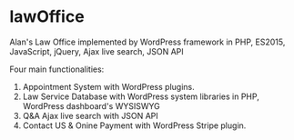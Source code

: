 # lawOffice
Alan's Law Office implemented by WordPress framework in PHP, ES2015, JavaScript, jQuery, Ajax live search, JSON API

Four main functionalities:
1) Appointment System with WordPress plugins.
2) Law Service Database with WordPress system libraries in PHP, WordPress dashboard's WYSISWYG
3) Q&A Ajax live search with JSON API
4) Contact US & Onine Payment with WordPress Stripe plugin.
